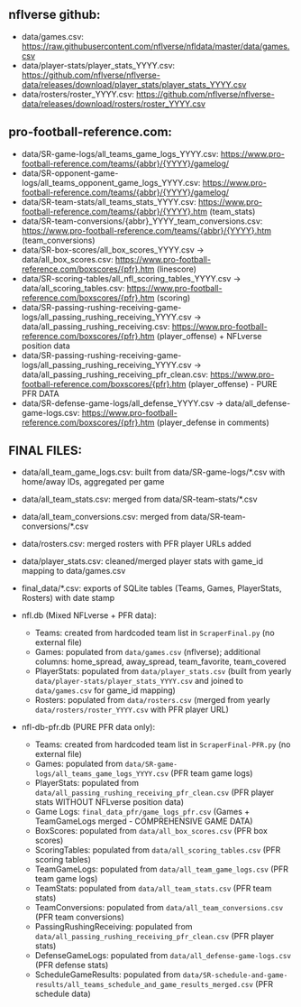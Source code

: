 ## nflverse github:
- data/games.csv: https://raw.githubusercontent.com/nflverse/nfldata/master/data/games.csv
- data/player-stats/player_stats_YYYY.csv: https://github.com/nflverse/nflverse-data/releases/download/player_stats/player_stats_YYYY.csv
- data/rosters/roster_YYYY.csv: https://github.com/nflverse/nflverse-data/releases/download/rosters/roster_YYYY.csv

## pro-football-reference.com:
- data/SR-game-logs/all_teams_game_logs_YYYY.csv: https://www.pro-football-reference.com/teams/{abbr}/{YYYY}/gamelog/
- data/SR-opponent-game-logs/all_teams_opponent_game_logs_YYYY.csv: https://www.pro-football-reference.com/teams/{abbr}/{YYYY}/gamelog/
- data/SR-team-stats/all_teams_stats_YYYY.csv: https://www.pro-football-reference.com/teams/{abbr}/{YYYY}.htm (team_stats)
- data/SR-team-conversions/{abbr}_YYYY_team_conversions.csv: https://www.pro-football-reference.com/teams/{abbr}/{YYYY}.htm (team_conversions)
- data/SR-box-scores/all_box_scores_YYYY.csv → data/all_box_scores.csv: https://www.pro-football-reference.com/boxscores/{pfr}.htm (linescore)
- data/SR-scoring-tables/all_nfl_scoring_tables_YYYY.csv → data/all_scoring_tables.csv: https://www.pro-football-reference.com/boxscores/{pfr}.htm (scoring)
- data/SR-passing-rushing-receiving-game-logs/all_passing_rushing_receiving_YYYY.csv → data/all_passing_rushing_receiving.csv: https://www.pro-football-reference.com/boxscores/{pfr}.htm (player_offense) + NFLverse position data
- data/SR-passing-rushing-receiving-game-logs/all_passing_rushing_receiving_YYYY.csv → data/all_passing_rushing_receiving_pfr_clean.csv: https://www.pro-football-reference.com/boxscores/{pfr}.htm (player_offense) - PURE PFR DATA
- data/SR-defense-game-logs/all_defense_YYYY.csv → data/all_defense-game-logs.csv: https://www.pro-football-reference.com/boxscores/{pfr}.htm (player_defense in comments)

## FINAL FILES:
- data/all_team_game_logs.csv: built from data/SR-game-logs/*.csv with home/away IDs, aggregated per game
- data/all_team_stats.csv: merged from data/SR-team-stats/*.csv
- data/all_team_conversions.csv: merged from data/SR-team-conversions/*.csv
- data/rosters.csv: merged rosters with PFR player URLs added
- data/player_stats.csv: cleaned/merged player stats with game_id mapping to data/games.csv
- final_data/*.csv: exports of SQLite tables (Teams, Games, PlayerStats, Rosters) with date stamp
- nfl.db (Mixed NFLverse + PFR data):
  - Teams: created from hardcoded team list in `ScraperFinal.py` (no external file)
  - Games: populated from `data/games.csv` (nflverse); additional columns: home_spread, away_spread, team_favorite, team_covered
  - PlayerStats: populated from `data/player_stats.csv` (built from yearly `data/player-stats/player_stats_YYYY.csv` and joined to `data/games.csv` for game_id mapping)
  - Rosters: populated from `data/rosters.csv` (merged from yearly `data/rosters/roster_YYYY.csv` with PFR player URL)

- nfl-db-pfr.db (PURE PFR data only):
  - Teams: created from hardcoded team list in `ScraperFinal-PFR.py` (no external file)
  - Games: populated from `data/SR-game-logs/all_teams_game_logs_YYYY.csv` (PFR team game logs)
  - PlayerStats: populated from `data/all_passing_rushing_receiving_pfr_clean.csv` (PFR player stats WITHOUT NFLverse position data)
  - Game Logs: `final_data_pfr/game_logs_pfr.csv` (Games + TeamGameLogs merged - COMPREHENSIVE GAME DATA)
  - BoxScores: populated from `data/all_box_scores.csv` (PFR box scores)
  - ScoringTables: populated from `data/all_scoring_tables.csv` (PFR scoring tables)
  - TeamGameLogs: populated from `data/all_team_game_logs.csv` (PFR team game logs)
  - TeamStats: populated from `data/all_team_stats.csv` (PFR team stats)
  - TeamConversions: populated from `data/all_team_conversions.csv` (PFR team conversions)
  - PassingRushingReceiving: populated from `data/all_passing_rushing_receiving_pfr_clean.csv` (PFR player stats)
  - DefenseGameLogs: populated from `data/all_defense-game-logs.csv` (PFR defense stats)
  - ScheduleGameResults: populated from `data/SR-schedule-and-game-results/all_teams_schedule_and_game_results_merged.csv` (PFR schedule data)